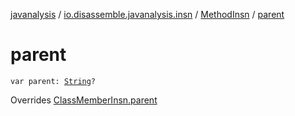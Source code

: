 [javanalysis](../../index.md) / [io.disassemble.javanalysis.insn](../index.md) / [MethodInsn](index.md) / [parent](./parent.md)

# parent

`var parent: `[`String`](https://kotlinlang.org/api/latest/jvm/stdlib/kotlin/-string/index.html)`?`

Overrides [ClassMemberInsn.parent](../-class-member-insn/parent.md)

